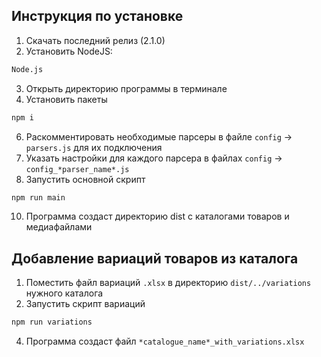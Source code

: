 ## Инструкция по установке

1. Скачать последний релиз (2.1.0)
2. Установить NodeJS:

 ```bash
 Node.js
 ```

3. Открыть директорию программы в терминале
4. Установить пакеты

 ```bash
 npm i
 ```

6. Раскомментировать необходимые парсеры в файле ```config``` -> ```parsers.js``` для их подключения
7. Указать настройки для каждого парсера в файлах ```config``` -> ```config_*parser_name*.js```
8. Запустить основной скрипт

 ```bash
 npm run main
 ```

10. Программа создаст директорию dist с каталогами товаров и медиафайлами

## Добавление вариаций товаров из каталога

1. Поместить файл вариаций ```.xlsx``` в директорию ```dist/../variations``` нужного каталога
2. Запустить скрипт вариаций

 ```bash
 npm run variations
 ```

4. Программа создаст файл ```*catalogue_name*_with_variations.xlsx```
